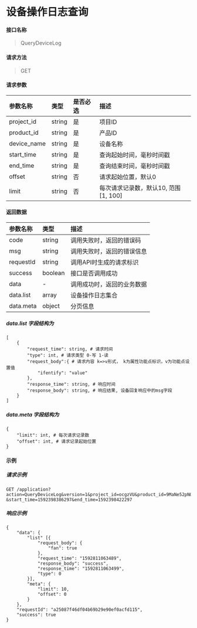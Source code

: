 # 设备操作日志查询

#### 接口名称

> QueryDeviceLog

#### 请求方法

> GET

#### 请求参数
|参数名称 | 类型 | 是否必选 | 描述 |
|:- | :- | :- | :- |
|project_id | string | 是 | 项目ID |
|product_id | string | 是 | 产品ID |
|device_name | string | 是 | 设备名称 |
|start_time | string | 是 | 查询起始时间，毫秒时间戳 |
|end_time | string | 是 | 查询结束时间，毫秒时间戳 |
|offset | string | 否 | 请求起始位置，默认0 |
|limit | string | 否 | 每次请求记录数，默认10, 范围[1, 100] |

#### 返回数据
|参数名称 | 类型 | 描述 |
|:- | :- | :- |
| code | string | 调用失败时，返回的错误码 |
| msg  | string | 调用失败时，返回的错误信息 |
| requestId | string | 调用API时生成的请求标识  |
| success | boolean | 接口是否调用成功 |
| data | - | 调用成功时，返回的业务数据 |
| data.list | array | 设备操作日志集合 |
| data.meta | object | 分页信息 |

##### data.list 字段结构为

```
[
    {
        "request_time": string, # 请求时间
        "type": int, # 请求类型 0-写 1-读
        "request_body":{ # 请求内容 k=>v形式， k为属性功能点标识，v为功能点设置值
            "ifentify": "value"
        },  
        "response_time": string, # 响应时间
        "response_body": string, # 响应结果, 设备回复响应中的msg字段
    }
]
```

##### data.meta 字段结构为

```
{
    "limit": int, # 每次请求记录数
    "offset": int, # 请求记录起始位置
}
```

#### 示例

##### 请求示例

```
GET /application?action=QueryDeviceLog&version=1&project_id=ocgzVU&product_id=9MaNe52pNO&device_name=no001
&start_time=1592398386297&end_time=1592398422297

```

##### 响应示例

```
{
    "data": {
        "list" [{    
            "request_body": {
                "fan": true
            },
            "request_time": "1592811063489",
            "response_body": "success",
            "response_time": "1592811063499",
            "type": 0
        }],
        "meta": {
            "limit": 10,
            "offset": 0
        }
    },
    "requestId": "a25087f46df04b69b29e90ef0acfd115", 
    "success": true
}
```